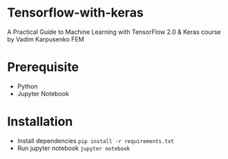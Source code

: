 # Tensorflow-with-keras 
A Practical Guide to Machine Learning with TensorFlow 2.0 &amp; Keras course by  Vadim Karpusenko FEM
# Prerequisite
- Python
- Jupyter Notebook
# Installation

- Install dependencies
        ``pip install -r requirements.txt``
- Run jupyter notebook
        ``jupyter notebook``
